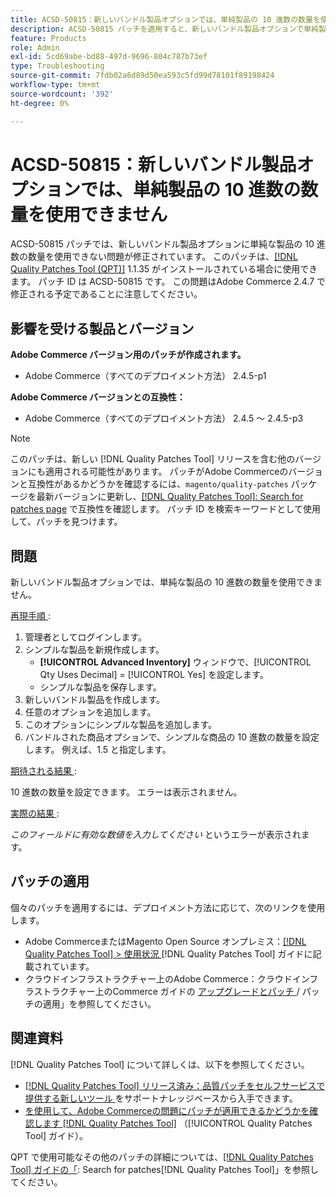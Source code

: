 ```yaml
---
title: ACSD-50815：新しいバンドル製品オプションでは、単純製品の 10 進数の数量を使用できません
description: ACSD-50815 パッチを適用すると、新しいバンドル製品オプションで単純製品の 10 進数の数量が使用できないAdobe Commerceの問題を修正できます。
feature: Products
role: Admin
exl-id: 5cd69abe-bd88-497d-9696-804c787b73ef
type: Troubleshooting
source-git-commit: 7fdb02a6d89d50ea593c5fd99d78101f89198424
workflow-type: tm+mt
source-wordcount: '392'
ht-degree: 0%

---
```


# ACSD-50815：新しいバンドル製品オプションでは、単純製品の 10 進数の数量を使用できません

ACSD-50815 パッチでは、新しいバンドル製品オプションに単純な製品の 10 進数の数量を使用できない問題が修正されています。 このパッチは、[[!DNL Quality Patches Tool (QPT)]](https://experienceleague.adobe.com/en/docs/commerce-operations/tools/quality-patches-tool/quality-patches-tool-to-self-serve-quality-patches) 1.1.35 がインストールされている場合に使用できます。 パッチ ID は ACSD-50815 です。 この問題はAdobe Commerce 2.4.7 で修正される予定であることに注意してください。

## 影響を受ける製品とバージョン

**Adobe Commerce バージョン用のパッチが作成されます。**

* Adobe Commerce（すべてのデプロイメント方法） 2.4.5-p1

**Adobe Commerce バージョンとの互換性：**

* Adobe Commerce（すべてのデプロイメント方法） 2.4.5 ～ 2.4.5-p3

>[!NOTE]
>
>このパッチは、新しい [!DNL Quality Patches Tool] リリースを含む他のバージョンにも適用される可能性があります。 パッチがAdobe Commerceのバージョンと互換性があるかどうかを確認するには、`magento/quality-patches` パッケージを最新バージョンに更新し、[[!DNL Quality Patches Tool]: Search for patches page](https://experienceleague.adobe.com/tools/commerce-quality-patches/index.html) で互換性を確認します。 パッチ ID を検索キーワードとして使用して、パッチを見つけます。

## 問題

新しいバンドル製品オプションでは、単純な製品の 10 進数の数量を使用できません。

<u> 再現手順 </u>:

1. 管理者としてログインします。
1. シンプルな製品を新規作成します。
   * **[!UICONTROL Advanced Inventory]** ウィンドウで、[!UICONTROL Qty Uses Decimal] = [!UICONTROL Yes] を設定します。
   * シンプルな製品を保存します。
1. 新しいバンドル製品を作成します。
1. 任意のオプションを追加します。
1. このオプションにシンプルな製品を追加します。
1. バンドルされた商品オプションで、シンプルな商品の 10 進数の数量を設定します。 例えば、1.5 と指定します。

<u> 期待される結果 </u>:

10 進数の数量を設定できます。 エラーは表示されません。

<u> 実際の結果 </u>:

*このフィールドに有効な数値を入力してください* というエラーが表示されます。

## パッチの適用

個々のパッチを適用するには、デプロイメント方法に応じて、次のリンクを使用します。

* Adobe CommerceまたはMagento Open Source オンプレミス：[[!DNL Quality Patches Tool] > 使用状況 ](/help/tools/quality-patches-tool/usage.md)[!DNL Quality Patches Tool] ガイドに記載されています。
* クラウドインフラストラクチャー上のAdobe Commerce：クラウドインフラストラクチャー上のCommerce ガイドの [ アップグレードとパッチ ](https://experienceleague.adobe.com/docs/commerce-cloud-service/user-guide/develop/upgrade/apply-patches.html)/ パッチの適用」を参照してください。

## 関連資料

[!DNL Quality Patches Tool] について詳しくは、以下を参照してください。

* [[!DNL Quality Patches Tool]  リリース済み：品質パッチをセルフサービスで提供する新しいツール ](https://experienceleague.adobe.com/en/docs/commerce-operations/tools/quality-patches-tool/quality-patches-tool-to-self-serve-quality-patches) をサポートナレッジベースから入手できます。
* [ を使用して、Adobe Commerceの問題にパッチが適用できるかどうかを確認します  [!DNL Quality Patches Tool]](/help/tools/quality-patches-tool/patches-available-in-qpt/check-patch-for-magento-issue-with-magento-quality-patches.md) （[!UICONTROL Quality Patches Tool] ガイド）。


QPT で使用可能なその他のパッチの詳細については、[[!DNL Quality Patches Tool] ガイドの「](https://experienceleague.adobe.com/tools/commerce-quality-patches/index.html): Search for patches[!DNL Quality Patches Tool]」を参照してください。
